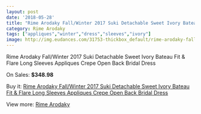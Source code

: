 ```yaml
---
layout: post
date: '2018-05-28'
title: "Rime Arodaky Fall/Winter 2017 Suki Detachable Sweet Ivory Bateau Fit & Flare Long Sleeves Appliques Crepe Open Back Bridal Dress"
category: Rime Arodaky
tags: ["appliques","winter","dress","sleeves","ivory"]
image: http://img.eudances.com/31753-thickbox_default/rime-arodaky-fall-winter-2017-suki-detachable-sweet-ivory-bateau-fit-flare-long-sleeves-appliques-crepe-open-back-bridal-dress.jpg
---
```

Rime Arodaky Fall/Winter 2017 Suki Detachable Sweet Ivory Bateau Fit & Flare Long Sleeves Appliques Crepe Open Back Bridal Dress

On Sales: **$348.98**
<a href="https://www.eudances.com/en/rime-arodaky/9929-rime-arodaky-fall-winter-2017-suki-detachable-sweet-ivory-bateau-fit-flare-long-sleeves-appliques-crepe-open-back-bridal-dress.html"><amp-img layout="responsive" width="600" height="600" src="//img.eudances.com/31753-thickbox_default/rime-arodaky-fall-winter-2017-suki-detachable-sweet-ivory-bateau-fit-flare-long-sleeves-appliques-crepe-open-back-bridal-dress.jpg" alt="Rime Arodaky Fall/Winter 2017 Suki Detachable Sweet Ivory Bateau Fit & Flare Long Sleeves Appliques Crepe Open Back Bridal Dress 0" /></a>
<a href="https://www.eudances.com/en/rime-arodaky/9929-rime-arodaky-fall-winter-2017-suki-detachable-sweet-ivory-bateau-fit-flare-long-sleeves-appliques-crepe-open-back-bridal-dress.html"><amp-img layout="responsive" width="600" height="600" src="//img.eudances.com/31758-thickbox_default/rime-arodaky-fall-winter-2017-suki-detachable-sweet-ivory-bateau-fit-flare-long-sleeves-appliques-crepe-open-back-bridal-dress.jpg" alt="Rime Arodaky Fall/Winter 2017 Suki Detachable Sweet Ivory Bateau Fit & Flare Long Sleeves Appliques Crepe Open Back Bridal Dress 1" /></a>
<a href="https://www.eudances.com/en/rime-arodaky/9929-rime-arodaky-fall-winter-2017-suki-detachable-sweet-ivory-bateau-fit-flare-long-sleeves-appliques-crepe-open-back-bridal-dress.html"><amp-img layout="responsive" width="600" height="600" src="//img.eudances.com/31757-thickbox_default/rime-arodaky-fall-winter-2017-suki-detachable-sweet-ivory-bateau-fit-flare-long-sleeves-appliques-crepe-open-back-bridal-dress.jpg" alt="Rime Arodaky Fall/Winter 2017 Suki Detachable Sweet Ivory Bateau Fit & Flare Long Sleeves Appliques Crepe Open Back Bridal Dress 2" /></a>
<a href="https://www.eudances.com/en/rime-arodaky/9929-rime-arodaky-fall-winter-2017-suki-detachable-sweet-ivory-bateau-fit-flare-long-sleeves-appliques-crepe-open-back-bridal-dress.html"><amp-img layout="responsive" width="600" height="600" src="//img.eudances.com/31756-thickbox_default/rime-arodaky-fall-winter-2017-suki-detachable-sweet-ivory-bateau-fit-flare-long-sleeves-appliques-crepe-open-back-bridal-dress.jpg" alt="Rime Arodaky Fall/Winter 2017 Suki Detachable Sweet Ivory Bateau Fit & Flare Long Sleeves Appliques Crepe Open Back Bridal Dress 3" /></a>
<a href="https://www.eudances.com/en/rime-arodaky/9929-rime-arodaky-fall-winter-2017-suki-detachable-sweet-ivory-bateau-fit-flare-long-sleeves-appliques-crepe-open-back-bridal-dress.html"><amp-img layout="responsive" width="600" height="600" src="//img.eudances.com/31755-thickbox_default/rime-arodaky-fall-winter-2017-suki-detachable-sweet-ivory-bateau-fit-flare-long-sleeves-appliques-crepe-open-back-bridal-dress.jpg" alt="Rime Arodaky Fall/Winter 2017 Suki Detachable Sweet Ivory Bateau Fit & Flare Long Sleeves Appliques Crepe Open Back Bridal Dress 4" /></a>
<a href="https://www.eudances.com/en/rime-arodaky/9929-rime-arodaky-fall-winter-2017-suki-detachable-sweet-ivory-bateau-fit-flare-long-sleeves-appliques-crepe-open-back-bridal-dress.html"><amp-img layout="responsive" width="600" height="600" src="//img.eudances.com/31754-thickbox_default/rime-arodaky-fall-winter-2017-suki-detachable-sweet-ivory-bateau-fit-flare-long-sleeves-appliques-crepe-open-back-bridal-dress.jpg" alt="Rime Arodaky Fall/Winter 2017 Suki Detachable Sweet Ivory Bateau Fit & Flare Long Sleeves Appliques Crepe Open Back Bridal Dress 5" /></a>

Buy it: [Rime Arodaky Fall/Winter 2017 Suki Detachable Sweet Ivory Bateau Fit & Flare Long Sleeves Appliques Crepe Open Back Bridal Dress](https://www.eudances.com/en/rime-arodaky/9929-rime-arodaky-fall-winter-2017-suki-detachable-sweet-ivory-bateau-fit-flare-long-sleeves-appliques-crepe-open-back-bridal-dress.html "Rime Arodaky Fall/Winter 2017 Suki Detachable Sweet Ivory Bateau Fit & Flare Long Sleeves Appliques Crepe Open Back Bridal Dress")

View more: [Rime Arodaky](https://www.eudances.com/en/156-rime-arodaky "Rime Arodaky")